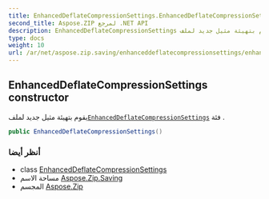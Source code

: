 ```yaml
---
title: EnhancedDeflateCompressionSettings.EnhancedDeflateCompressionSettings
second_title: Aspose.ZIP لمرجع .NET API
description: EnhancedDeflateCompressionSettings البناء. يقوم بتهيئة مثيل جديد لملفEnhancedDeflateCompressionSettings فئة .
type: docs
weight: 10
url: /ar/net/aspose.zip.saving/enhanceddeflatecompressionsettings/enhanceddeflatecompressionsettings/
---
```

## EnhancedDeflateCompressionSettings constructor

يقوم بتهيئة مثيل جديد لملف[`EnhancedDeflateCompressionSettings`](../) فئة .

```csharp
public EnhancedDeflateCompressionSettings()
```

### أنظر أيضا

* class [EnhancedDeflateCompressionSettings](../)
* مساحة الاسم [Aspose.Zip.Saving](../../enhanceddeflatecompressionsettings/)
* المجسم [Aspose.Zip](../../../)



